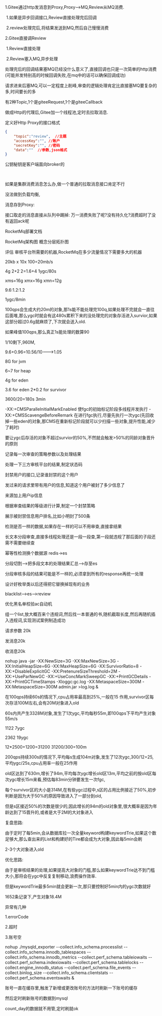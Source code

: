 1.Gitee通过http发消息到Proxy,Proxy-->MQ,Review从MQ消费.

​	1.如果是异步回调接口,Review直接处理完后回调

​	2.review处理完后,将结果发送到MQ,然后自己慢慢消费

2.Gitee直接调Review

​	1.Review直接处理

​	2.Review塞入MQ,异步处理



处理完后的回调结果塞MQ已经没什么意义了,直接回调也只是一次简单的http消费(可能并发特别高的时候回调失败,在mq中的话可以确保回调成功)

请求进来后塞MQ,可以一定程度上削峰,审查的逻辑处理肯定比直接塞MQ要复杂的多,时间要长的多

有2种Topic,1个是giteeRequest,1个是giteeCallback



做成Http的代理后,Gitee加一个线程池,定时去拉取消息.





定义好Http Proxy的接口格式

```json
{
	"topic":"review",  //主题
    "accessKey":"", //账户
    "secretKey":"",	//密码
    "data":""  //参数,json格式
}
```

公钥秘钥是客户端面向broker的

​	

如果是集群消费消息怎么办,做一个普通的拉取消息接口肯定不行

没法做到负载均衡,

消息存到Proxy:   

接口取走的消息直接从队列中踢掉:  万一消费失败了呢?没有持久化?消费超时了没有返回ack呢



RocketMq部署文档

RocketMq架构图  概念分层拓扑图

评估 审核平台所需要的机器,RocketMq在多少流量情况下需要多大的机器

20kb x 10x 100=20mb/s 

4g  2+2  2=1.6+4  1ygc/80s

xms=16g xmx=16g xmn=12g 

9.6:1.2:1.2

1ygc/8min  

100qps会生成大约20m的对象,那1s能不能处理完100q,如果处理不完就会一直往后面堆,那么ygc时就会有这480s累积下来的没处理完的对象存活进入survior,如果这部分超过0.6g就麻烦了,下次就会送入old.

如果峰值100qps,那么真正1s能处理的数算90  

1/10剩下,960M, 

9.6+0.96=10.56/10--->1.05



8G for jvm

6~7 for heap

4g for eden 

3.6 for eden 2*0.2 for survivor

3600/20=180s 3min



-XX:+CMSParalleInitialMarkEnabled   使fgc的初始标记阶段多线程并发执行
-XX:+CMSScavengeBeforeRemark   在进行fgc执行,尽量先执行一次ygc(先回收掉一些eden的对象,那CMS在重新标记阶段就可以少扫描一些对象,提升性能,减少了耗时)







要让ygc后存活的对象不超过survior的50%,不然就会触发>50%的同龄对象晋升的原则





记录每一次审查的策略参数以及处理结果

处理一下三方审核平台的结果,制定状态码

封禁用户的接口,记录谁封禁的这个用户

发过来的请求里带有用户的信息,知道这个用户被封了多少信息了

来源加上用户ip信息

根据审查结果的等级进行计算,制定一个封禁策略

展示被封禁信息用户排名,比如小明封了500条

检测是否一样的数据,如果存在一样的可以不用审查,直接拿结果



长文本分段审查,直接多线程处理还是一段一段查,第一段就违规了那后面的子段还需不需要继续查

幂等性检测换个数据源 redis->es



分段切割-->把多段文本的处理结果汇总-->存至es



分段审核多段的结果可能是不一样的,必须拿到所有的response再统一处理

设计好枚举类以后还得把它替换掉现有的业务



blacklist-->es-->review



优化黑名单校验ac自动机



组一个list,放大概百来个违规词,然后找一本普通的书,随机截取长度,然后再随机插入违规词,实现测试案例制造成功



请求参数 20k

发消息20k

收消息20k



nohup java -jar -XX:NewSize=3G -XX:MaxNewSize=3G -XX:InitialHeapSize=6G -XX:MaxHeapSize=6G -XX:SurvivorRatio=8 -XX:+DisableExplicitGC -XX:PretenureSizeThreshold=2M -XX:+UseParNewGC -XX:+UseConcMarkSweepGC -XX:+PrintGCDetails -XX:+PrintGCTimeStamps -Xloggc:gc.log -XX:MetaspaceSize=300M -XX:MetaspaceSize=300M admin.jar >log.log &

在100qps持续60s的情况下,cpu占用率最高到25%,一般在15	作用,survivor区每次存活100M左右,会有20M对象进入old

60s内共产生3328M对象,发生了1次ygc,平均每秒55m,即100qps下平均产生对象55m/s



1122   7ygc

2362   19ygc

12*2500+1200=31200   31200/300=100m

200qps持续300s的情况下,平均每s生成104m对象,发生了12次ygc,300/12=25,平均ygc/25s,cpu占用率一般在25作用

old区达到了630m,增长了94m,平均每次ygc增长old区13m,平均之前的按old区每次ygc增长15m来看,预估每83min分钟要发生一次fgc,

每个survivor区的大小是314M,在有些ygc过程中,s区的占用比例接近了50%,初步判断是因为大于50%的原因导致进入了一部分到old,

但是s区接近50%的次数是很少的,因此增长的94m的old对象里,很大概率是因为年龄达到了15晋升的,或者是大于2M的大对象进入

复盘思路:

由于定时了每5min,会从数据库拉一次全量keyword构建keywordTrie,如果这个数足够大,那么查出来的List和构建好的Tire都会成为大对象,因此每5min会刷

2-3个大对象进入old



优化思路:

由于是审核结果的处理,如果提高大对象的门槛,那么如果keywordTrie达不到门槛大小,那将会在ygc中反复复制移动,浪费操作效率.

但是keywordTrie最多5min就会更新一次,那只要控制好5min内的ygc次数就好



1652条记录下,产生对象18.4M





异常有几种

1.errorCode

2.超时

3.账号空







nohup ./mysqld_exporter --collect.info_schema.processlist --collect.info_schema.innodb_tablespaces --collect.info_schema.innodb_metrics --collect.perf_schema.tableiowaits --collect.perf_schema.indexiowaits --collect.perf_schema.tablelocks --collect.engine_innodb_status --collect.perf_schema.file_events --collect.binlog_size --collect.info_schema.clientstats --collect.perf_schema.eventswaits &





账号一直在缓存里,触发了新增或更改账号的方法时刷新一下账号的缓存

然后定时刷新账号的数据到mysql

count_day的数据就不用管,定时刷就ok

